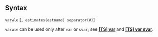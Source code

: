 ## Syntax

`varwle` \[`, estimates(estname) separator(#)`\]

`varwle` can be used only after `var` or `svar`; see
[<strong>[TS] var</strong>](http://www.stata.com/help.cgi?var)
and
[<strong>[TS] var svar</strong>](http://www.stata.com/help.cgi?svar).
